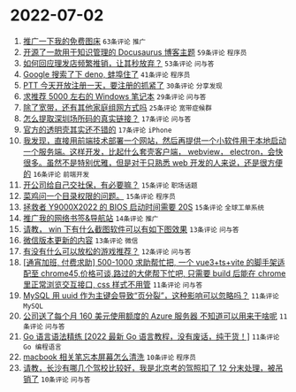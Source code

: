 # 2022-07-02

1. [推广一下我的免费图床](https://www.v2ex.com/t/863571) `63条评论` `推广`
1. [开源了一款用于知识管理的 Docusaurus 博客主题](https://www.v2ex.com/t/863618) `59条评论` `程序员`
1. [如何回应理发店频繁推销，让其秒放弃？](https://www.v2ex.com/t/863606) `53条评论` `问与答`
1. [Google 搜索了下 deno, 蚌埠住了](https://www.v2ex.com/t/863573) `41条评论` `程序员`
1. [PTT 今天开放注册一天，要注册的抓紧了](https://www.v2ex.com/t/863601) `30条评论` `分享发现`
1. [求推荐 5000 左右的 Windows 笔记本](https://www.v2ex.com/t/863572) `29条评论` `问与答`
1. [除了宽带，还有其他家庭组网方式吗](https://www.v2ex.com/t/863596) `25条评论` `宽带症候群`
1. [怎么提取深圳场所码的真实链接？](https://www.v2ex.com/t/863661) `17条评论` `问与答`
1. [官方的透明壳其实还不错的](https://www.v2ex.com/t/863609) `17条评论` `iPhone`
1. [我发现，直接用前端技术部署一个网站，然后再提供一个小软件用于本地启动一个服务端。这样开发，比起什么套壳客户端， webview， electron，会快很多。虽然不是特别优雅，但是对于只熟悉 web 开发的人来说，还是很方便的](https://www.v2ex.com/t/863576) `16条评论` `前端开发`
1. [开公司给自己交社保，有必要嘛？](https://www.v2ex.com/t/863660) `15条评论` `职场话题`
1. [菜鸡问一个目录权限的问题。](https://www.v2ex.com/t/863624) `15条评论` `程序员`
1. [拯救者 Y9000X2022 的 BIOS 启动时间需要 20S](https://www.v2ex.com/t/863566) `15条评论` `全球工单系统`
1. [推广我的网络书签&导航站](https://www.v2ex.com/t/863577) `14条评论` `推广`
1. [请教， win 下有什么截图软件可以有如下图效果](https://www.v2ex.com/t/863672) `13条评论` `问与答`
1. [微信版本更新的内容](https://www.v2ex.com/t/863567) `13条评论` `微信`
1. [有没有什么可以放松的游戏推荐？](https://www.v2ex.com/t/863658) `12条评论` `问与答`
1. [[通宵加班, 付费求助] 500-1000 求助帮忙把, 一个 vue3+ts+vite 的脚手架适配至 chrome45,价格可谈,路过的大佬帮下忙吧, 只需要 build 后能在 chrome 里正常浏览交互接口, css 样式不用管](https://www.v2ex.com/t/863679) `11条评论` `问与答`
1. [MySQL 用 uuid 作为主键会导致“页分裂”，这种影响可以忽略吗？](https://www.v2ex.com/t/863662) `11条评论` `MySQL`
1. [公司送了每个月 160 美元使用额度的 Azure 服务器 不知道可以用来干啥呢](https://www.v2ex.com/t/863656) `11条评论` `问与答`
1. [Go 语言语法精练 [2022 最新 Go 语言教程，没有废话，纯干货！]](https://www.v2ex.com/t/863575) `11条评论` `Go 编程语言`
1. [macbook 相关笔忘本屏幕怎么清洗](https://www.v2ex.com/t/863587) `10条评论` `程序员`
1. [请教，长沙有哪几个驾校比较好，我是北京考的驾照扣了 12 分末处理，被吊销了](https://www.v2ex.com/t/863579) `10条评论` `问与答`
